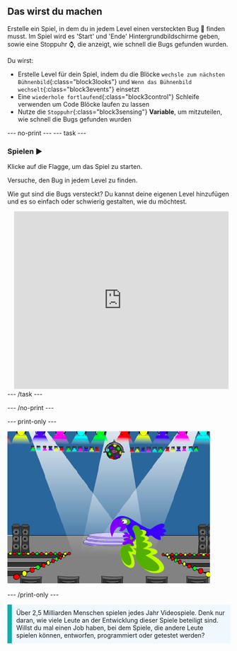 ## Das wirst du machen

Erstelle ein Spiel, in dem du in jedem Level einen versteckten Bug 🐞 finden musst. Im Spiel wird es 'Start' und 'Ende' Hintergrundbildschirme geben, sowie eine Stoppuhr ⌚, die anzeigt, wie schnell die Bugs gefunden wurden.

Du wirst:
+ Erstelle Level für dein Spiel, indem du die Blöcke `wechsle zum nächsten Bühnenbild`{:class="block3looks"} und `Wenn das Bühnenbild wechselt`{:class="block3events"} einsetzt
+ Eine `wiederhole fortlaufend`{:class="block3control"} Schleife verwenden um Code Blöcke laufen zu lassen
+ Nutze die `Stoppuhr`{:class="block3sensing"} **Variable**, um mitzuteilen, wie schnell die Bugs gefunden wurden

--- no-print ---
--- task --- 
### Spielen ▶️
<div style="display: flex; flex-wrap: wrap">
<div style="flex-basis: 200px; flex-grow: 1">  
Klicke auf die Flagge, um das Spiel zu starten.

Versuche, den Bug in jedem Level zu finden.

Wie gut sind die Bugs versteckt? Du kannst deine eigenen Level hinzufügen und es so einfach oder schwierig gestalten, wie du möchtest.

</div>
<div class="scratch-preview" style="margin-left: 15px;">
  <iframe allowtransparency="true" width="485" height="402" src="https://scratch.mit.edu/projects/embed/1049403470/?autostart=false" frameborder="0"></iframe>
</div>
</div>
--- /task ---

--- /no-print ---

--- print-only ---

![Das abgeschlossene Projekt.](images/showcase_static.png)

--- /print-only ---

<p style="border-left: solid; border-width:10px; border-color: #0faeb0; background-color: aliceblue; padding: 10px;">
Über 2,5 Milliarden Menschen spielen jedes Jahr Videospiele. Denk nur daran, wie viele Leute an der Entwicklung dieser Spiele beteiligt sind. Willst du mal einen Job haben, bei dem Spiele, die andere Leute spielen können, entworfen, programmiert oder getestet werden? 
</p>
